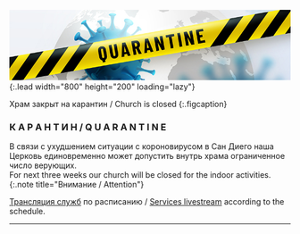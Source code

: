 ![COVID-19 Quarantine](/assets/img/quarantine.jpg){:.lead width="800" height="200" loading="lazy"}

Храм закрыт на карантин / Church is closed
{:.figcaption}

### К А Р А Н Т И Н / Q U A R A N T I N E

В связи с ухудшением ситуации с короновирусом в Сан Диего наша Церковь единовременно может допустить внутрь храма ограниченное число верующих.<br />
For next three weeks our church will be closed for the indoor activities.
{:.note title="Внимание / Attention"}

[Трансляция служб](/livestream) по расписанию / [Services livestream](/livestream) according to the schedule.

***
